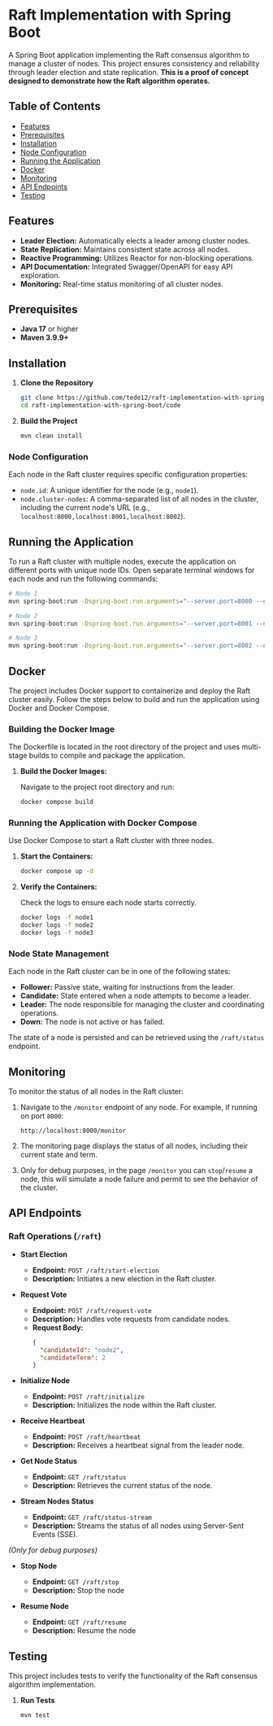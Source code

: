 # Raft Implementation with Spring Boot

A Spring Boot application implementing the Raft consensus algorithm to manage a cluster of nodes. This project ensures
consistency and reliability through leader election and state replication. **This is a proof of concept designed to
demonstrate how the Raft algorithm operates.**

## Table of Contents

- [Features](#features)
- [Prerequisites](#prerequisites)
- [Installation](#installation)
- [Node Configuration](#node-configuration)
- [Running the Application](#running-the-application)
- [Docker](#docker)
- [Monitoring](#monitoring)
- [API Endpoints](#api-endpoints)
- [Testing](#testing)

## Features

- **Leader Election:** Automatically elects a leader among cluster nodes.
- **State Replication:** Maintains consistent state across all nodes.
- **Reactive Programming:** Utilizes Reactor for non-blocking operations.
- **API Documentation:** Integrated Swagger/OpenAPI for easy API exploration.
- **Monitoring:** Real-time status monitoring of all cluster nodes.

## Prerequisites

- **Java 17** or higher
- **Maven 3.9.9+**

## Installation

1. **Clone the Repository**

   ```bash
   git clone https://github.com/tede12/raft-implementation-with-spring-boot.git
   cd raft-implementation-with-spring-boot/code
   ```

2. **Build the Project**

   ```bash
   mvn clean install
   ```

### Node Configuration

Each node in the Raft cluster requires specific configuration properties:

- `node.id`: A unique identifier for the node (e.g., `node1`).
- `node.cluster-nodes`: A comma-separated list of all nodes in the cluster, including the current node's URL (e.g.,
  `localhost:8000,localhost:8001,localhost:8002`).

## Running the Application

To run a Raft cluster with multiple nodes, execute the application on different ports with unique node IDs. Open
separate terminal windows for each node and run the following commands:

```bash
# Node 1
mvn spring-boot:run -Dspring-boot.run.arguments="--server.port=8000 --node.id=node1 --node.cluster-nodes=localhost:8000,localhost:8001,localhost:8002"

# Node 2
mvn spring-boot:run -Dspring-boot.run.arguments="--server.port=8001 --node.id=node2 --node.cluster-nodes=localhost:8000,localhost:8001,localhost:8002"

# Node 3
mvn spring-boot:run -Dspring-boot.run.arguments="--server.port=8002 --node.id=node3 --node.cluster-nodes=localhost:8000,localhost:8001,localhost:8002"
```

## Docker

The project includes Docker support to containerize and deploy the Raft cluster easily. Follow the steps below to build
and run the application using Docker and Docker Compose.

### Building the Docker Image

The Dockerfile is located in the root directory of the project and uses multi-stage builds to compile and package the
application.

1. **Build the Docker Images:**

   Navigate to the project root directory and run:

   ```bash
   docker compose build
   ```

### Running the Application with Docker Compose

Use Docker Compose to start a Raft cluster with three nodes.

1. **Start the Containers:**

   ```bash
   docker compose up -d
   ```

2. **Verify the Containers:**

   Check the logs to ensure each node starts correctly.

   ```bash
   docker logs -f node1
   docker logs -f node2
   docker logs -f node3
   ```

### Node State Management

Each node in the Raft cluster can be in one of the following states:

- **Follower:** Passive state, waiting for instructions from the leader.
- **Candidate:** State entered when a node attempts to become a leader.
- **Leader:** The node responsible for managing the cluster and coordinating operations.
- **Down:** The node is not active or has failed.

The state of a node is persisted and can be retrieved using the `/raft/status` endpoint.

## Monitoring

To monitor the status of all nodes in the Raft cluster:

1. Navigate to the `/monitor` endpoint of any node. For example, if running on port `8000`:
   ```
   http://localhost:8000/monitor
   ```

2. The monitoring page displays the status of all nodes, including their current state and term.
3. Only for debug purposes, in the page `/monitor` you can `stop`/`resume` a node, this will simulate a node failure and
   permit to see the behavior of the cluster.

## API Endpoints

### Raft Operations (`/raft`)

- **Start Election**

    - **Endpoint:** `POST /raft/start-election`
    - **Description:** Initiates a new election in the Raft cluster.

- **Request Vote**

    - **Endpoint:** `POST /raft/request-vote`
    - **Description:** Handles vote requests from candidate nodes.
    - **Request Body:**
      ```json
      {
        "candidateId": "node2",
        "candidateTerm": 2
      }
      ```

- **Initialize Node**

    - **Endpoint:** `POST /raft/initialize`
    - **Description:** Initializes the node within the Raft cluster.

- **Receive Heartbeat**

    - **Endpoint:** `POST /raft/heartbeat`
    - **Description:** Receives a heartbeat signal from the leader node.

- **Get Node Status**

    - **Endpoint:** `GET /raft/status`
    - **Description:** Retrieves the current status of the node.

- **Stream Nodes Status**

    - **Endpoint:** `GET /raft/status-stream`
    - **Description:** Streams the status of all nodes using Server-Sent Events (SSE).

_(Only for debug purposes)_

- **Stop Node**

    - **Endpoint:** `GET /raft/stop`
    - **Description:** Stop the node

- **Resume Node**
    - **Endpoint:** `GET /raft/resume`
    - **Description:** Resume the node

## Testing

This project includes tests to verify the functionality of the Raft consensus algorithm implementation.

1. **Run Tests**

   ```bash
   mvn test
   ```